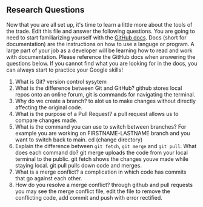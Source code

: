 ## Research Questions 

Now that you are all set up, it's time to learn a little more about the tools of the trade. Edit this file and answer the following questions. You are going to need to start familiarizing yourself with the [GitHub docs](https://docs.github.com/en). Docs (short for documentation) are the instructions on how to use a languge or program. A large part of your job as a developer will be learning how to read and work with documentation. Please reference the GitHub docs when answering the questions below. If you cannot find what you are looking for in the docs, you can always start to practice your Google skills!

1. What is Git? version control sysytem
2. What is the difference between Git and GitHub? github stores local repos onto an online forum, git is commands for navigating the terminal.
3. Why do we create a branch? to alot us to make changes without directly affecting the original code.
4. What is the purpose of a Pull Request? a pull request allows us to compare changes made. 
5. What is the command you can use to switch between branches? For example you are working on FIRSTNAME-LASTNAME branch and you want to switch back to main. cd (change directory)
6. Explain the difference between `git fetch`, `git merge` and `git pull`. What does each command do? git merge uploads the code from your local terminal to the public. git fetch shows the changes youve made while staying local. git pull pulls down code and merges. 
7. What is a merge conflict? a complication in which code has commits that go against each other. 
8. How do you resolve a merge conflict? through github and pull requests you may see the merge conflict file, edit the file to remove the conflicting code, add commit and push with error rectified.
